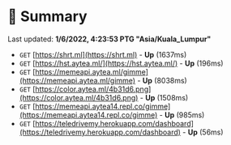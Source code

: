 # 📖 Summary
Last updated: **1/6/2022, 4:23:53 PTG "Asia/Kuala_Lumpur"**

- `GET` [https://shrt.ml](https://shrt.ml) - **Up** (1637ms)
- `GET` [https://hst.aytea.ml/](https://hst.aytea.ml/) - **Up** (196ms)
- `GET` [https://memeapi.aytea.ml/gimme](https://memeapi.aytea.ml/gimme) - **Up** (8038ms)
- `GET` [https://color.aytea.ml/4b31d6.png](https://color.aytea.ml/4b31d6.png) - **Up** (1508ms)
- `GET` [https://memeapi.aytea14.repl.co/gimme](https://memeapi.aytea14.repl.co/gimme) - **Up** (985ms)
- `GET` [https://teledrivemy.herokuapp.com/dashboard](https://teledrivemy.herokuapp.com/dashboard) - **Up** (56ms)
